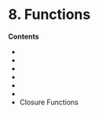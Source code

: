 # 8. Functions

<primary-label ref="header-label"/>

<secondary-label ref="doc-wip"/>


**Contents**
- [](8-1-Function-Definition.md)
- [](8-2-Function-AST-Manipulation.md)
- [](8-3-Function-Overloading.md)
- [](8-4-Function-Recursion.md)
- [](8-5-Asynchronous-Functions.md)
- [](8-6-Partial-Functions.md)
- Closure Functions
